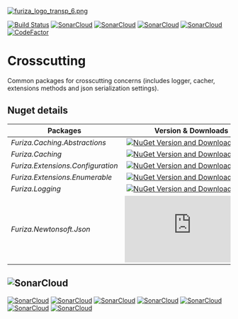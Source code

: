 [![furiza_logo_transp_6.png](https://www.imagemhost.com.br/images/2018/10/17/furiza_logo_transp_6.png)](https://www.imagemhost.com.br/image/rhCra)

[![Build Status](https://dev.azure.com/ivanborges/Furiza/_apis/build/status/furiza-crosscutting)](https://dev.azure.com/ivanborges/Furiza/_build/latest?definitionId=5)
[![SonarCloud](https://sonarcloud.io/api/project_badges/measure?project=ivanborges_furiza-crosscutting&metric=alert_status)](https://sonarcloud.io/dashboard?id=ivanborges_furiza-crosscutting)
[![SonarCloud](https://sonarcloud.io/api/project_badges/measure?project=ivanborges_furiza-crosscutting&metric=sqale_rating)](https://sonarcloud.io/dashboard?id=ivanborges_furiza-crosscutting)
[![SonarCloud](https://sonarcloud.io/api/project_badges/measure?project=ivanborges_furiza-crosscutting&metric=reliability_rating)](https://sonarcloud.io/dashboard?id=ivanborges_furiza-crosscutting)
[![SonarCloud](https://sonarcloud.io/api/project_badges/measure?project=ivanborges_furiza-crosscutting&metric=security_rating)](https://sonarcloud.io/dashboard?id=ivanborges_furiza-crosscutting)
[![CodeFactor](https://www.codefactor.io/repository/github/ivanborges/furiza-crosscutting/badge)](https://www.codefactor.io/repository/github/ivanborges/furiza-crosscutting)

# Crosscutting
Common packages for crosscutting concerns (includes logger, cacher, extensions methods and json serialization settings).

## Nuget details
|Packages|Version & Downloads|
|---------------------------|:---:|
|*Furiza.Caching.Abstractions*|[![NuGet Version and Downloads count](https://buildstats.info/nuget/Furiza.Caching.Abstractions)](https://www.nuget.org/packages/Furiza.Caching.Abstractions)|
|*Furiza.Caching*|[![NuGet Version and Downloads count](https://buildstats.info/nuget/Furiza.Caching)](https://www.nuget.org/packages/Furiza.Caching)|
|*Furiza.Extensions.Configuration*|[![NuGet Version and Downloads count](https://buildstats.info/nuget/Furiza.Extensions.Configuration)](https://www.nuget.org/packages/Furiza.Extensions.Configuration)|
|*Furiza.Extensions.Enumerable*|[![NuGet Version and Downloads count](https://buildstats.info/nuget/Furiza.Extensions.Enumerable)](https://www.nuget.org/packages/Furiza.Extensions.Enumerable)|
|*Furiza.Logging*|[![NuGet Version and Downloads count](https://buildstats.info/nuget/Furiza.Logging)](https://www.nuget.org/packages/Furiza.Logging)|
|*Furiza.Newtonsoft.Json*|[![NuGet Version and Downloads count](https://buildstats.info/nuget/Furiza.Newtonsoft.Json)](https://www.nuget.org/packages/Furiza.Newtonsoft.Json)|

## ![SonarCloud](https://sonarcloud.io/images/project_badges/sonarcloud-white.svg)

[![SonarCloud](https://sonarcloud.io/api/project_badges/measure?project=ivanborges_furiza-crosscutting&metric=ncloc)](https://sonarcloud.io/dashboard?id=ivanborges_furiza-crosscutting)
[![SonarCloud](https://sonarcloud.io/api/project_badges/measure?project=ivanborges_furiza-crosscutting&metric=coverage)](https://sonarcloud.io/dashboard?id=ivanborges_furiza-crosscutting)
[![SonarCloud](https://sonarcloud.io/api/project_badges/measure?project=ivanborges_furiza-crosscutting&metric=duplicated_lines_density)](https://sonarcloud.io/dashboard?id=ivanborges_furiza-crosscutting)
[![SonarCloud](https://sonarcloud.io/api/project_badges/measure?project=ivanborges_furiza-crosscutting&metric=sqale_index)](https://sonarcloud.io/dashboard?id=ivanborges_furiza-crosscutting)
[![SonarCloud](https://sonarcloud.io/api/project_badges/measure?project=ivanborges_furiza-crosscutting&metric=bugs)](https://sonarcloud.io/dashboard?id=ivanborges_furiza-crosscutting)
[![SonarCloud](https://sonarcloud.io/api/project_badges/measure?project=ivanborges_furiza-crosscutting&metric=vulnerabilities)](https://sonarcloud.io/dashboard?id=ivanborges_furiza-crosscutting)
[![SonarCloud](https://sonarcloud.io/api/project_badges/measure?project=ivanborges_furiza-crosscutting&metric=code_smells)](https://sonarcloud.io/dashboard?id=ivanborges_furiza-crosscutting)
